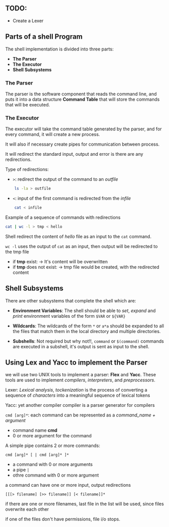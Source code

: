 ## TODO:

- Create a Lexer

## Parts of a shell Program

The shell implementation is divided into three parts:

- **The Parser**
- **The Executor**
- **Shell Subsystems**

### The Parser

The parser is the software component that reads the command line, and puts it into a data structure
**Command Table** that will store the commands that will be executed.

### The Executor

The executor will take the command table generated by the parser, and for every command, it will create a new process.

It will also if necessary create pipes for communication between process.

It will redirect the standard input, output and error is there are any redirections.

Type of redirections:

- `>`: redirect the output of the command to an _outfile_

```bash
    ls -la > outfile
```

- `<`: input of the first command is redirected from the _infile_

```bash
    cat < infile
```

Example of a sequence of commands with redirections

```bash
cat | wc -l > tmp < hello
```

Shell redirect the content of _hello_ file as an input to the `cat` command.

`wc -l` uses the output of `cat` as an input, then output will be redirected to the tmp file

- if **tmp** exist:
  -> It's content will be overwritten
- if **tmp** does not exist:
  -> tmp file would be created, with the redirected content

## Shell Subsystems

There are other subsystems that complete the shell which are:

- **Environment Variables**: The shell should be able to _set_, _expand_ and _print_ environment variables
  of the form `$VAR` or `${VAR}`

- **Wildcards**: The wildcards of the form `*` or `a*a` should be expanded to all the files that match them in the local directory
  and multiple directories.

- **Subshells**: Not required but why not!!, `command` or `$(command)`
  commands are executed in a subshell, it's output is sent as input to the shell.

## Using Lex and Yacc to implement the Parser

we will use two UNIX tools to implement a parser: **Flex** and **Yacc**. These tools are used to
implement _compilers_, _interpreters_, and _preprocessors_.

Lexer: _Lexical analysis_, _tockenization_ is the process of converting a sequence of _characters_ into a meaningful sequence of lexical tokens

Yacc: yet another compiler compiler is a parser generator for compilers

`cmd [arg]*`: each command can be represented as a _command_name + argument_

- command name **cmd**
- 0 or more argument for the command

A simple pipe contains 2 or more commands:

`cmd [arg]* [ | cmd [arg]* ]*`

- a command with 0 or more arguments
- a pipe `|`
- othre command with 0 or more argument

a command can have one or more input, output redirections

`[[[> filename] [>> filename]] [< filename]]*`

if there are one or more filenames, last file in the list will be used, since files overwrite each other

if one of the files don't have permissions, file i/o stops.
